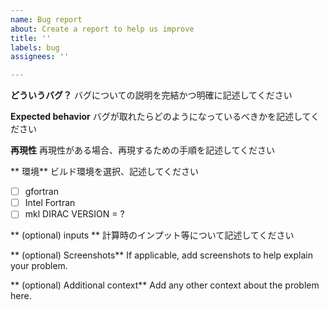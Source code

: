 ```yaml
---
name: Bug report
about: Create a report to help us improve
title: ''
labels: bug
assignees: ''

---
```


**どういうバグ？**
バグについての説明を完結かつ明確に記述してください

**Expected behavior**
バグが取れたらどのようになっているべきかを記述してください

**再現性**
再現性がある場合、再現するための手順を記述してください

** 環境**
ビルド環境を選択、記述してください
- [ ] gfortran
- [ ] Intel Fortran
- [ ] mkl
DIRAC VERSION = ? 

** (optional) inputs **
計算時のインプット等について記述してください

** (optional) Screenshots**
If applicable, add screenshots to help explain your problem.

** (optional) Additional context**
Add any other context about the problem here.
